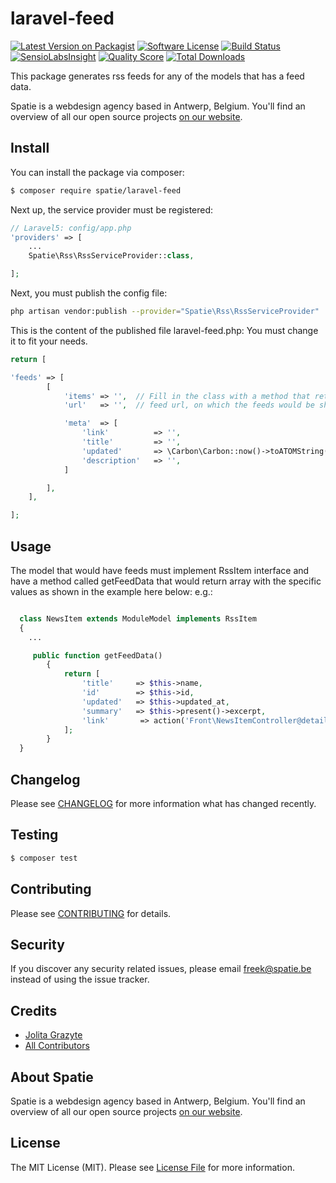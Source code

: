 # laravel-feed

[![Latest Version on Packagist](https://img.shields.io/packagist/v/spatie/laravel-feed.svg?style=flat-square)](https://packagist.org/packages/spatie/laravel-feed)
[![Software License](https://img.shields.io/badge/license-MIT-brightgreen.svg?style=flat-square)](LICENSE.md)
[![Build Status](https://img.shields.io/travis/spatie/laravel-feed/master.svg?style=flat-square)](https://travis-ci.org/spatie/laravel-feed)
[![SensioLabsInsight](https://img.shields.io/sensiolabs/i/xxxxxxxxx.svg?style=flat-square)](https://insight.sensiolabs.com/projects/xxxxxxxxx)
[![Quality Score](https://img.shields.io/scrutinizer/g/spatie/laravel-feed.svg?style=flat-square)](https://scrutinizer-ci.com/g/spatie/laravel-feed)
[![Total Downloads](https://img.shields.io/packagist/dt/spatie/laravel-feed.svg?style=flat-square)](https://packagist.org/packages/spatie/laravel-feed)

This package generates rss feeds for any of the models that has a feed data.

Spatie is a webdesign agency based in Antwerp, Belgium. You'll find an overview of all our open source projects [on our website](https://spatie.be/opensource).

## Install

You can install the package via composer:
``` bash
$ composer require spatie/laravel-feed
```

Next up, the service provider must be registered:

```php
// Laravel5: config/app.php
'providers' => [
    ...
    Spatie\Rss\RssServiceProvider::class,

];
```

Next, you must publish the config file:

```bash
php artisan vendor:publish --provider="Spatie\Rss\RssServiceProvider"
```

This is the content of the published file laravel-feed.php:
You must change it to fit your needs.

```php
return [

'feeds' => [
        [
            'items' => '',  // Fill in the class with a method that returns a collection of items that must come in the feed. e.g.: 'App\Repositories\NewsItemRepository@getAllOnline'
            'url'   => '',  // feed url, on which the feeds would be shown

            'meta'  => [
                'link'          => '',
                'title'         => '',
                'updated'       => \Carbon\Carbon::now()->toATOMString(),
                'description'   => '',
            ]

        ],
    ],

];
```

## Usage

The model that would have feeds must implement RssItem interface and have a method called getFeedData that would return array with the specific values as shown in the example here below:
e.g.:
``` php

  class NewsItem extends ModuleModel implements RssItem
  {
    ...

     public function getFeedData()
        {
            return [
                'title'     => $this->name,
                'id'        => $this->id,
                'updated'   => $this->updated_at,
                'summary'   => $this->present()->excerpt,
                'link'       => action('Front\NewsItemController@detail', [$this->url]),
            ];
        }
  }

```

## Changelog

Please see [CHANGELOG](CHANGELOG.md) for more information what has changed recently.

## Testing

``` bash
$ composer test
```

## Contributing

Please see [CONTRIBUTING](CONTRIBUTING.md) for details.

## Security

If you discover any security related issues, please email freek@spatie.be instead of using the issue tracker.

## Credits

- [Jolita Grazyte](https://github.com/JolitaGrazyte)
- [All Contributors](../../contributors)

## About Spatie
Spatie is a webdesign agency based in Antwerp, Belgium. You'll find an overview of all our open source projects [on our website](https://spatie.be/opensource).

## License

The MIT License (MIT). Please see [License File](LICENSE.md) for more information.
